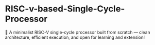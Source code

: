 # RISC-v-based-Single-Cycle-Processor
🚀 A minimalist RISC-V single-cycle processor built from scratch — clean architecture, efficient execution, and open for learning and extension!
